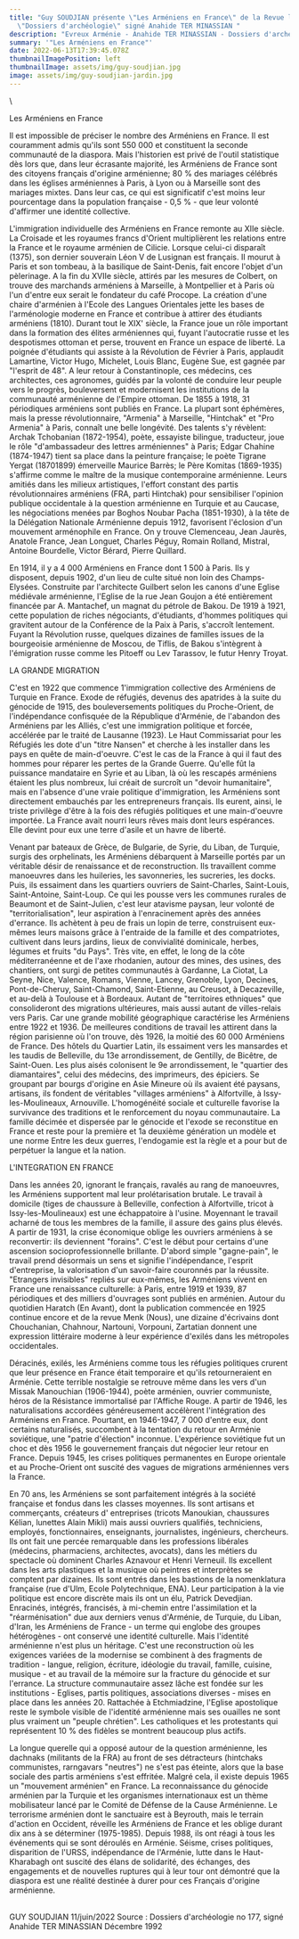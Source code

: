 ```yaml
---
title: "Guy SOUDJIAN présente \"Les Arméniens en France\" de la Revue les
  \"Dossiers d'archéologie\" signé Anahide TER MINASSIAN "
description: "Evreux Arménie - Anahide TER MINASSIAN - Dossiers d'archéologie - "
summary: '"Les Arméniens en France"'
date: 2022-06-13T17:39:45.078Z
thumbnailImagePosition: left
thumbnailImage: assets/img/guy-soudjian.jpg
image: assets/img/guy-soudjian-jardin.jpg
---
```

\

<!--StartFragment-->

Les Arméniens en France

Il est impossible de préciser le nombre des Arméniens en France. Il est couramment admis qu'ils sont 550 000 et constituent la seconde communauté de la diaspora. Mais l'historien est privé de l'outil statistique dès lors que, dans leur écrasante majorité, les Arméniens de France sont des citoyens français d'origine arménienne; 80 % des mariages célébrés dans les églises arméniennes à Paris, à Lyon ou à Marseille sont des mariages mixtes. Dans leur cas, ce qui est significatif c'est moins leur pourcentage dans la population française - 0,5 % - que leur volonté d'affirmer une identité collective.

L'immigration individuelle des Arméniens en France remonte au XIIe siècle. La Croisade et les royaumes francs d'Orient multiplièrent les relations entre la France et le royaume arménien de Cilicie. Lorsque celui-ci disparaît (1375), son dernier souverain Léon V de Lusignan est français. II mourut à Paris et son tombeau, à la basilique de Saint-Denis, fait encore l'objet d'un pèlerinage. A la fin du XVIIe siècle, attirés par les mesures de Colbert, on trouve des marchands arméniens à Marseille, à Montpellier et à Paris où l'un d'entre eux serait le fondateur du café Procope. La création d'une chaire d'arménien à l'Ecole des Langues Orientales jette les bases de l'arménologie moderne en France et contribue à attirer des étudiants arméniens (1810). Durant tout le XIX' siècle, la France joue un rôle important dans la formation des élites arméniennes qui, fuyant l'autocratie russe et les despotismes ottoman et perse, trouvent en France un espace de liberté. La poignée d'étudiants qui assiste à la Révolution de Février à Paris, applaudit Lamartine, Victor Hugo, Michelet, Louis Blanc, Eugène Sue, est gagnée par "l'esprit de 48". A leur retour à Constantinople, ces médecins, ces architectes, ces agronomes, guidés par la volonté de conduire leur peuple vers le progrès, bouleversent et modernisent les institutions de la communauté arménienne de l'Empire ottoman. De 1855 à 1918, 31 périodiques arméniens sont publiés en France. La plupart sont éphémères, mais la presse révolutionnaire, "Armenia" à Marseille, "Hintchak" et "Pro Armenia" à Paris, connaît une belle longévité. Des talents s'y révèlent: Archak Tchobanian (1872-1954), poète, essayiste bilingue, traducteur, joue le rôle "d'ambassadeur des lettres arméniennes" à Paris; Edgar Chahine (1874-1947) tient sa place dans la peinture française; le poète Tigrane Yergat (18701899) émerveille Maurice Barrès; le Père Komitas (1869-1935) s'affirme comme le maître de la musique contemporaine arménienne. Leurs amitiés dans les milieux artistiques, l'effort constant des partis révolutionnaires arméniens (FRA, parti Hintchak) pour sensibiliser l'opinion publique occidentale à la question arménienne en Turquie et au Caucase, les négociations menées par Boghos Noubar Pacha (1851-1930), à la tête de la Délégation Nationale Arménienne depuis 1912, favorisent l'éclosion d'un mouvement arménophile en France. On y trouve Clemenceau, Jean Jaurès, Anatole France, Jean Longuet, Charles Péguy, Romain Rolland, Mistral, Antoine Bourdelle, Victor Bérard, Pierre Quillard.

En 1914, il y a 4 000 Arméniens en France dont 1 500 à Paris. Ils y disposent, depuis 1902, d'un lieu de culte situé non loin des Champs-Elysées. Construite par l'architecte Guilbert selon les canons d'une Eglise médiévale arménienne, l'Eglise de la rue Jean Goujon a été entièrement financée par A. Mantachef, un magnat du pétrole de Bakou. De 1919 à 1921, cette population de riches négociants, d'étudiants, d'hommes politiques qui gravitent autour de la Conférence de la Paix à Paris, s'accroît lentement. Fuyant la Révolution russe, quelques dizaines de familles issues de la bourgeoisie arménienne de Moscou, de Tiflis, de Bakou s'intègrent à l'émigration russe comme les Pitoeff ou Lev Tarassov, le futur Henry Troyat.

LA GRANDE MIGRATION

C'est en 1922 que commence 1'immigration collective des Arméniens de Turquie en France. Exode de réfugiés, devenus des apatrides à la suite du génocide de 1915, des bouleversements politiques du Proche-Orient, de l'indépendance confisquée de la République d'Arménie, de l'abandon des Arméniens par les Alliés, c'est une immigration politique et forcée, accélérée par le traité de Lausanne (1923). Le Haut Commissariat pour les Réfugiés les dote d'un "titre Nansen" et cherche à les installer dans les pays en quête de main-d'oeuvre. C'est le cas de la France à qui il faut des hommes pour réparer les pertes de la Grande Guerre. Qu'elle fût la puissance mandataire en Syrie et au Liban, là où les rescapés arméniens étaient les plus nombreux, lui créait de surcroît un "devoir humanitaire", mais en l'absence d'une vraie politique d'immigration, les Arméniens sont directement embauchés par les entrepreneurs français. Ils eurent, ainsi, le triste privilège d'être à la fois des réfugiés politiques et une main-d'oeuvre importée. La France avait nourri leurs rêves mais dont leurs espérances. Elle devint pour eux une terre d'asile et un havre de liberté.

Venant par bateaux de Grèce, de Bulgarie, de Syrie, du Liban, de Turquie, surgis des orphelinats, les Arméniens débarquent à Marseille portés par un véritable désir de renaissance et de reconstruction. Ils travaillent comme manoeuvres dans les huileries, les savonneries, les sucreries, les docks. Puis, ils essaiment dans les quartiers ouvriers de Saint-Charles, Saint-Louis, Saint-Antoine, Saint-Loup. Ce qui les pousse vers les communes rurales de Beaumont et de Saint-Julien, c'est leur atavisme paysan, leur volonté de "territorialisation", leur aspiration à l'enracinement après des années d'errance. Ils achètent à peu de frais un lopin de terre, construisent eux-mêmes leurs maisons grâce à l'entraide de la famille et des compatriotes, cultivent dans leurs jardins, lieux de convivialité dominicale, herbes, légumes et fruits "du Pays". Très vite, en effet, le long de la côte méditerranéenne et de l'axe rhodanien, autour des mines, des usines, des chantiers, ont surgi de petites communautés à Gardanne, La Ciotat, La Seyne, Nice, Valence, Romans, Vienne, Lancey, Grenoble, Lyon, Decines, Pont-de-Cheruy, Saint-Chamond, Saint-Etienne, au Creusot, à Decazeville, et au-delà à Toulouse et à Bordeaux. Autant de "territoires ethniques" que consolideront des migrations ultérieures, mais aussi autant de villes-relais vers Paris. Car une grande mobilité géographique caractérise les Arméniens entre 1922 et 1936. De meilleures conditions de travail les attirent dans la région parisienne où l'on trouve, dès 1926, la moitié des 60 000 Arméniens de France. Des hôtels du Quartier Latin, ils essaiment vers les mansardes et les taudis de Belleville, du 13e arrondissement, de Gentilly, de Bicêtre, de Saint-Ouen. Les plus aisés colonisent le 9e arrondissement, le "quartier des diamantaires", celui des médecins, des imprimeurs, des épiciers. Se groupant par bourgs d'origine en Asie Mineure où ils avaient été paysans, artisans, ils fondent de véritables "villages arméniens" à Alfortville, à Issy-les-Moulineaux, Arnouville. L'homogénéité sociale et culturelle favorise la survivance des traditions et le renforcement du noyau communautaire. La famille décimée et dispersée par le génocide et l'exode se reconstitue en France et reste pour la première et 1a deuxième génération un modèle et une norme Entre les deux guerres, I'endogamie est la règle et a pour but de perpétuer la langue et la nation.

L'INTEGRATION EN FRANCE

Dans les années 20, ignorant le français, ravalés au rang de manoeuvres, les Arméniens supportent mal leur prolétarisation brutale. Le travail à domicile (tiges de chaussure à Belleville, confection à Alfortville, tricot à Issy-les-Moulineaux) est une échappatoire à l'usine. Moyennant le travail acharné de tous les membres de la famille, il assure des gains plus élevés. A partir de 1931, la crise économique oblige les ouvriers arméniens à se reconvertir: ils deviennent "forains". C'est le début pour certains d'une ascension socioprofessionnelle brillante. D'abord simple "gagne-pain", le travail prend désormais un sens et signifie l'indépendance, l'esprit d'entreprise, la valorisation d'un savoir-faire couronnés par la réussite. "Etrangers invisibles" repliés sur eux-mêmes, les Arméniens vivent en France une renaissance culturelle: à Paris, entre 1919 et 1939, 87 périodiques et des milliers d'ouvrages sont publiés en arménien. Autour du quotidien Haratch (En Avant), dont la publication commencée en 1925 continue encore et de la revue Menk (Nous), une dizaine d'écrivains dont Chouchanian, Chahnour, Nartouni, Vorpouni, Zartatian donnent une expression littéraire moderne à leur expérience d'exilés dans les métropoles occidentales.

Déracinés, exilés, les Arméniens comme tous les réfugies politiques crurent que leur présence en France était temporaire et qu'ils retourneraient en Arménie. Cette terrible nostalgie se retrouve même dans les vers d'un Missak Manouchian (1906-1944), poète arménien, ouvrier communiste, héros de la Résistance immortalisé par l'Affiche Rouge. A partir de 1946, les naturalisations accordées généreusement accélèrent l'intégration des Arméniens en France. Pourtant, en 1946-1947, 7 000 d'entre eux, dont certains naturalisés, succombent à la tentation du retour en Arménie soviétique, une "patrie d'élection" inconnue. L'expérience soviétique fut un choc et dès 1956 le gouvernement français dut négocier leur retour en France. Depuis 1945, les crises politiques permanentes en Europe orientale et au Proche-Orient ont suscité des vagues de migrations arméniennes vers la France.

En 70 ans, les Arméniens se sont parfaitement intégrés à la société française et fondus dans les classes moyennes. Ils sont artisans et commerçants, créateurs d' entreprises (tricots Manoukian, chaussures Kélian, lunettes Alain Mikli) mais aussi ouvriers qualifiés, techniciens, employés, fonctionnaires, enseignants, journalistes, ingénieurs, chercheurs. Ils ont fait une percée remarquable dans les professions libérales (médecins, pharmaciens, architectes, avocats), dans les métiers du spectacle où dominent Charles Aznavour et Henri Verneuil. Ils excellent dans les arts plastiques et la musique où peintres et interprètes se comptent par dizaines. Ils sont entrés dans les bastions de la nomenklatura française (rue d'Ulm, Ecole Polytechnique, ENA). Leur participation à la vie politique est encore discrète mais ils ont un élu, Patrick Devedjian. Enracinés, intégrés, francisés, à mi-chemin entre l'assimilation et la "réarménisation" due aux derniers venus d'Arménie, de Turquie, du Liban, d'Iran, les Arméniens de France - un terme qui englobe des groupes hétérogènes - ont conservé une identité culturelle. Mais l'identité arménienne n'est plus un héritage. C'est une reconstruction où les exigences variées de la modernise se combinent à des fragments de tradition - langue, religion, écriture, idéologie du travail, famille, cuisine, musique - et au travail de la mémoire sur la fracture du génocide et sur l'errance. La structure communautaire assez lâche est fondée sur les institutions - Eglises, partis politiques, associations diverses - mises en place dans les années 20. Rattachée à Etchmiadzine, l'Eglise apostolique reste le symbole visible de l'identité arménienne mais ses ouailles ne sont plus vraiment un "peuple chrétien". Les catholiques et les protestants qui représentent 10 % des fidèles se montrent beaucoup plus actifs.

La longue querelle qui a opposé autour de la question arménienne, les dachnaks (militants de la FRA) au front de ses détracteurs (hintchaks communistes, rarngavars "neutres") ne s'est pas éteinte, alors que la base sociale des partis arméniens s'est effritée. Malgré cela, il existe depuis 1965 un "mouvement arménien" en France. La reconnaissance du génocide arménien par la Turquie et les organismes internationaux est un thème mobilisateur lancé par le Comité de Défense de la Cause Arménienne. Le terrorisme arménien dont le sanctuaire est à Beyrouth, mais le terrain d'action en Occident, réveille les Arméniens de France et les oblige durant dix ans à se déterminer (1975-1985). Depuis 1988, ils ont réagi à tous les événements qui se sont déroulés en Arménie. Séisme, crises politiques, disparition de l'URSS, indépendance de l'Arménie, lutte dans le Haut-Kharabagh ont suscité des élans de solidarité, des échanges, des engagements et de nouvelles ruptures qui à leur tour ont démontré que la diaspora est une réalité destinée à durer pour ces Français d'origine arménienne.

\
GUY SOUDJIAN 11/juin/2022  Source : Dossiers d'archéologie no 177, signé Anahide TER MINASSIAN Décembre  1992
